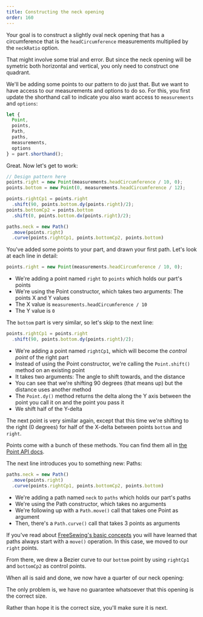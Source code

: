```yaml
---
title: Constructing the neck opening
order: 160
---
```


Your goal is to construct a slightly oval neck opening that has a circumference that is the `headCircumference` measurements multiplied by the `neckRatio` option.

That might involve some trial and error. But since the neck opening will be symetric both horizontal and vertical, you only need to construct one quadrant.

We'll be adding some points to our pattern to do just that. But we want to have access to our measurements and options to do so. For this, you first update the shorthand call to indicate you also want access to `measurements` and `options`:

```js
let {
  Point,
  points,
  Path,
  paths,
  measurements,
  options
} = part.shorthand();
```

Great. Now let's get to work:

```js
// Design pattern here
points.right = new Point(measurements.headCircumference / 10, 0);
points.bottom = new Point(0, measurements.headCircumference / 12);

points.rightCp1 = points.right
  .shift(90, points.bottom.dy(points.right)/2);
points.bottomCp2 = points.bottom
  .shift(0, points.bottom.dx(points.right)/2);

paths.neck = new Path()
  .move(points.right)
  .curve(points.rightCp1, points.bottomCp2, points.bottom)
```

You've added some points to your part, and drawn your first path. Let's look at each line in detail:

```js
points.right = new Point(measurements.headCircumference / 10, 0);
```

- We're adding a point named `right` to `points` which holds our part's points
- We're using the Point constructor, which takes two arguments: The points X and Y values
- The X value is `measurements.headCircumference / 10`
- The Y value is `0`

The `bottom` part is very similar, so let's skip to the next line:

```js
points.rightCp1 = points.right
  .shift(90, points.bottom.dy(points.right)/2);
```

- We're adding a point named `rightCp1`, which will become the *control point* of the right part
- Instead of using the Point constructor, we're calling the `Point.shift()` method on an existing point
- It takes two arguments: The angle to shift towards, and the distance
- You can see that we're shifting 90 degrees (that means up) but the distance uses another method
- The `Point.dy()` method returns the delta along the Y axis between the point you call it on and the point you pass it
- We shift half of the Y-delta

The next point is very similar again, except that this time we're shifting to the right (0 degrees) for half of the X-delta between points `bottom` and `right`.

<Tip>

Points come with a bunch of these methods. You can find them all in [the Point API docs](/api/point).

</Tip>

The next line introduces you to something new: Paths:

```js
paths.neck = new Path()
  .move(points.right)
  .curve(points.rightCp1, points.bottomCp2, points.bottom)
```

- We're adding a path named `neck` to `paths` which holds our part's paths
- We're using the Path constructor, which takes no arguments
- We're following up with a `Path.move()` call that takes one Point as argument
- Then, there's a `Path.curve()` call that takes 3 points as arguments

If you've read about [FreeSewing's basic concepts](/concepts) you will have learned that paths always start with a `move()` operation. In this case, we moved to our `right` points.

From there, we drew a Bezier curve to our `bottom` point by using `rightCp1` and `bottomCp2` as control points.

When all is said and done, we now have a quarter of our neck opening:

<Example pattern="tutorial" part="step2" caption="You have drawn your first path" />

The only problem is, we have no guarantee whatsoever that this opening is the correct size.

Rather than hope it is the correct size, you'll make sure it is next.